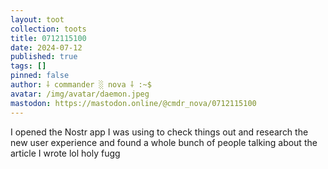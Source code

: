 ```yaml
---
layout: toot
collection: toots
title: 0712115100
date: 2024-07-12
published: true
tags: []
pinned: false
author: ⸸ commander ░ nova ⸸ :~$
avatar: /img/avatar/daemon.jpeg
mastodon: https://mastodon.online/@cmdr_nova/0712115100
---
```


I opened the Nostr app I was using to check things out and research the new user experience and found a whole bunch of people talking about the article I wrote lol holy fugg
